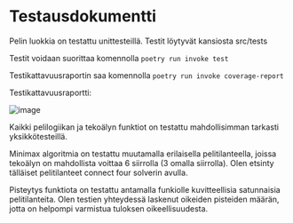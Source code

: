 # Testausdokumentti
Pelin luokkia on testattu unittesteillä. Testit löytyvät kansiosta src/tests

Testit voidaan suorittaa komennolla `poetry run invoke test`

Testikattavuusraportin saa komennolla `poetry run invoke coverage-report`


Testikattavuusraportti:

![image](https://github.com/alannesanni/tiralabra/assets/128046458/bc574fa2-e6a6-440f-80e9-f5a3bf292430)

Kaikki pelilogiikan ja tekoälyn funktiot on testattu mahdollisimman tarkasti yksikkötesteillä. 

Minimax algoritmia on testattu muutamalla erilaisella pelitilanteella, joissa tekoälyn on mahdollista voittaa 6 siirrolla (3 omalla siirrolla). Olen etsinty tälläiset pelitilanteet connect four solverin avulla. 

Pisteytys funktiota on testattu antamalla funkiolle kuvitteellisia satunnaisia pelitilanteita. Olen testien yhteydessä laskenut oikeiden pisteiden määrän, jotta on helpompi varmistua tuloksen oikeellisuudesta.
